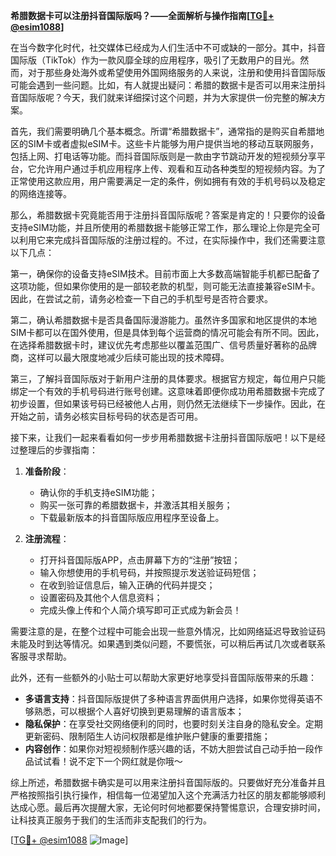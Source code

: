 **希腊数据卡可以注册抖音国际版吗？——全面解析与操作指南[[TG💪+ @esim1088](https://t.me/s/esim1088)]**

在当今数字化时代，社交媒体已经成为人们生活中不可或缺的一部分。其中，抖音国际版（TikTok）作为一款风靡全球的应用程序，吸引了无数用户的目光。然而，对于那些身处海外或希望使用外国网络服务的人来说，注册和使用抖音国际版可能会遇到一些问题。比如，有人就提出疑问：希腊的数据卡是否可以用来注册抖音国际版呢？今天，我们就来详细探讨这个问题，并为大家提供一份完整的解决方案。

首先，我们需要明确几个基本概念。所谓“希腊数据卡”，通常指的是购买自希腊地区的SIM卡或者虚拟eSIM卡。这些卡片能够为用户提供当地的移动互联网服务，包括上网、打电话等功能。而抖音国际版则是一款由字节跳动开发的短视频分享平台，它允许用户通过手机应用程序上传、观看和互动各种类型的短视频内容。为了正常使用这款应用，用户需要满足一定的条件，例如拥有有效的手机号码以及稳定的网络连接等。

那么，希腊数据卡究竟能否用于注册抖音国际版呢？答案是肯定的！只要你的设备支持eSIM功能，并且所使用的希腊数据卡能够正常工作，那么理论上你是完全可以利用它来完成抖音国际版的注册过程的。不过，在实际操作中，我们还需要注意以下几点：

第一，确保你的设备支持eSIM技术。目前市面上大多数高端智能手机都已配备了这项功能，但如果你使用的是一部较老款的机型，则可能无法直接兼容eSIM卡。因此，在尝试之前，请务必检查一下自己的手机型号是否符合要求。

第二，确认希腊数据卡是否具备国际漫游能力。虽然许多国家和地区提供的本地SIM卡都可以在国外使用，但是具体到每个运营商的情况可能会有所不同。因此，在选择希腊数据卡时，建议优先考虑那些以覆盖范围广、信号质量好著称的品牌商，这样可以最大限度地减少后续可能出现的技术障碍。

第三，了解抖音国际版对于新用户注册的具体要求。根据官方规定，每位用户只能绑定一个有效的手机号码进行账号创建。这意味着即便你成功用希腊数据卡完成了初步设置，但如果该号码已经被他人占用，则仍然无法继续下一步操作。因此，在开始之前，请务必核实目标号码的状态是否可用。

接下来，让我们一起来看看如何一步步用希腊数据卡注册抖音国际版吧！以下是经过整理后的步骤指南：

1. **准备阶段**：
   - 确认你的手机支持eSIM功能；
   - 购买一张可靠的希腊数据卡，并激活其相关服务；
   - 下载最新版本的抖音国际版应用程序至设备上。

2. **注册流程**：
   - 打开抖音国际版APP，点击屏幕下方的“注册”按钮；
   - 输入你想使用的手机号码，并按照提示发送验证码短信；
   - 在收到验证信息后，输入正确的代码并提交；
   - 设置密码及其他个人信息资料；
   - 完成头像上传和个人简介填写即可正式成为新会员！

需要注意的是，在整个过程中可能会出现一些意外情况，比如网络延迟导致验证码未能及时到达等情况。如果遇到类似问题，不要慌张，可以稍后再试几次或者联系客服寻求帮助。

此外，还有一些额外的小贴士可以帮助大家更好地享受抖音国际版带来的乐趣：

- **多语言支持**：抖音国际版提供了多种语言界面供用户选择，如果你觉得英语不够熟悉，可以根据个人喜好切换到更易理解的语言版本；
- **隐私保护**：在享受社交网络便利的同时，也要时刻关注自身的隐私安全。定期更新密码、限制陌生人访问权限都是维护账户健康的重要措施；
- **内容创作**：如果你对短视频制作感兴趣的话，不妨大胆尝试自己动手拍一段作品试试看！说不定下一个网红就是你哦～

综上所述，希腊数据卡确实是可以用来注册抖音国际版的。只要做好充分准备并且严格按照指引执行操作，相信每一位渴望加入这个充满活力社区的朋友都能够顺利达成心愿。最后再次提醒大家，无论何时何地都要保持警惕意识，合理安排时间，让科技真正服务于我们的生活而非支配我们的行为。

[[TG💪+ @esim1088](https://t.me/s/esim1088) ![Image](https://i.postimg.cc/4NQfJmqS/Snipaste-2025-05-13-00-14-12.png)]